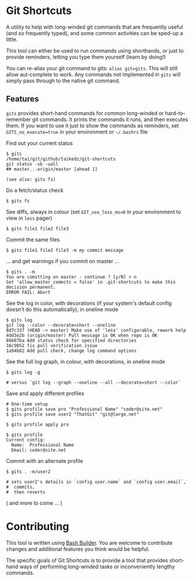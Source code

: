 # Git Shortcuts

A utility to help with long-winded git commands that are frequently useful (and so frequently typed), and some common activities can be sped-up a little.

This tool can either be used to run commands using shorthands, or just to provide reminders, letting you type them yourself (learn by doing!)

You can re-alias your git command to gits: `alias git=gits`. This will still allow aut-complete to work. Any commands not implemented in `gits` will simply pass through to the native git command.

## Features

`gits` provides short-hand commands for common long-winded or hard-to-remember git commands. It prints the commands it runs, and then executes them. If you want to use it just to show the commands as reminders, set `GITS_no_execute=true` in your environment or `~/.bashrc` file

Find out your current status

    $ gits
    /home/tai/git/github/taikedz/git-shortcuts
    git status -sb -uall 
    ## master...origin/master [ahead 1]

    (see also: gits fs)

Do a fetch/status check

    $ gits fs

See diffs, always in colour (set `GIT_use_less_ms=0` in your environment to view in `less` pager)

    $ gits file1 file2 file3

Commit the same files

    $ gits file1 file2 file3 -m my commit message

... and get warnings if you commit on master ...

	$ gits . -m
    You are comitting on master - continue ? [y/N] > n
    Set 'allow_master_commits = false' in .git-shortcuts to make this decision permanent.
    ERROR FAIL: Abort

See the log in color, with decorations (if your system's default config doesn't do this automatically), in oneline mode

    $ gits log
    git log --color --decorate=short --oneline 
    8d7c337 (HEAD -> master) Make use of 'less' configurable, rework help
    4dd3e2b (origin/master) Pull message is OK when repo is OK
    86607ba Add status check for specified directories
    16c9052 fix pull verification issue
    1a94b82 Add pull check, change log command options


See the full log graph, in colour, with decorations, in oneline mode

    $ gits log -g

    # versus `git log --graph --oneline --all --decorate=short --color`

Save and apply different profiles

    # One-time setup
    $ gits profile save pro "Professional Name" "coder@site.net"
    $ gits profile save user2 "ThatGit" "git@large.net"

    $ gits profile apply pro

    $ gits profile
    Current config:
      Name:  Professional Name
      Email: coder@site.net

Commit with an alternate profile

    $ gits . -m/user2

    # sets user2's details in `config user.name` and `config user.email`,
    #  commits,
    #  then reverts


( and more to come ... )

# Contributing

This tool is written using [Bash Builder](https://gitlab.com/taikedz/bash-builder). You are welcome to contribute changes and additional features you think would be helpful.

The specific goals of Git Shortcuts is to provide a tool that provides short-hand ways of performing long-winded tasks or inconveniently lengthy commands.
